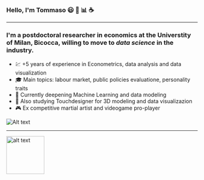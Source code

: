 ### Hello, I'm Tommaso :smiley: :rainbow: :bar_chart: :coffee:
___
### I'm a postdoctoral researcher in economics at the Universtity of Milan, Bicocca, willing to move to ***data science*** in the industry. 
* :chart: +5 years of experience in Econometrics, data analysis and data visualization 
* :mortar_board: Main topics: labour market, public policies evaluatione, personality traits 
*  :milky_way: Currently deepening Machine Learning and data modeling
* :art: Also studying Touchdesigner for 3D modeling and data visualizazion 
* :video_game: Ex competitive martial artist and videogame pro-player


![Alt text]("C:/Users/tomma/Documents/job_search/favicons/python.ico" "Optional title")

___
<a href="https://github.com/tommella90/Tommy_Portfolio/blob/main/head.md">
    <img src="C:/Users/tomma/Documents/job_search/favicons" 
    height="100" alt="alt text" title="Click to enlarge"></a>
